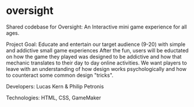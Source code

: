 # oversight
Shared codebase for Oversight: An Interactive mini game experience for all ages.

Project Goal: Educate and entertain our target audience (9-20) with simple and addictive small game experiences
After the fun, users will be eductated on how the game they played was designed to be addictive and how that mechanic translates to their day to day online activities. We want players to leave with an understanding of how design works psychologically and how to counteract some common design "tricks".

Developers: Lucas Kern & Philip Petronis

Technologies: HTML, CSS, GameMaker


